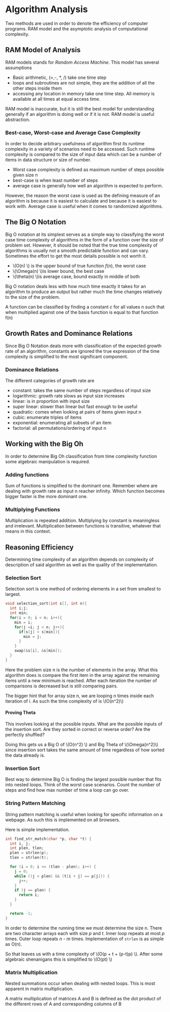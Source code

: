# Algorithm Analysis

Two methods are used in order to denote the efficiency of computer programs.
RAM model and the asymptotic analysis of computational complexity.

## RAM Model of Analysis

RAM models stands for *Random Access Machine*. This model has several assumptions

- Basic arithmetic, (=,-, \*, /) take one time step
- loops and subroutines are not simple, they are the addition of all the other
  steps inside them
- accessing any location in memory take one time step. All memory is available at
  all times at equal access time.

RAM model is inaccurate, but it is still the best model for understanding generally
if an algorithm is doing well or if it is not. RAM model is useful abstraction.

### Best-case, Worst-case and Average Case Complexity

In order to decide arbitrary usefulness of algorithm first its runtime complexity
in a variety of scenarios need to be accessed. Such runtime complexity is compared
to the size of input data which can be a number of items in data structure or size
of number.

- Worst case complexity is defined as maximum number of steps possible given size
  n
- best-case is when least number of steps
- average case is generally how well an algorithm is expected to perform.

However, the reason the worst case is used as the defining measure of an algorithm
is because it is easiest to calculate and because it is easiest to work with.
Average case is useful when it comes to randomized algorithms.

## The Big O Notation

Big O notation at its simplest serves as a simple way to classifying the worst case
time complexity of algorithms in the form of a function over the size of problem
set. However, it should be noted that the true time complexity of algorithms is
usually not a smooth predictable function and can vary. Sometimes the effort to
get the most details possible is not worth it.

- \\(O(n) \\) is the upper bound of true function $f(n)$, the worst case
- \\(\Omega(n) \\)is lower bound, the best case
- \\(\theta(n) \\)is average case, bound exactly in middle of both

Big O notation deals less with how much time exactly it takes for an algorithm to
produce an output but rather much the time changes relatively to the size of
the problem.

A function can be classified by finding a constant *c* for all values n such that
when multiplied against one of the basis function is equal to that function f(n)

## Growth Rates and Dominance Relations

Since Big O Notation deals more with classification of the expected growth rate
of an algorithm, constants are ignored the true expression of the time complexity
is simplified to the most significant component.

### Dominance Relations

The different categories of growth rate are

- constant: takes the same number of steps regardless of input size
- logarithmic: growth rate slows as input size increases
- linear: is in proportion with input size
- super linear: slower than linear but fast enough to be useful
- quadratic: comes when looking at pairs of items given input n
- cubic: enumerate triples of items
- exponential: enumerating all subsets of an item
- factorial: all permutations/ordering of input n

## Working with the Big Oh

In order to determine Big Oh classification from time complexity function
some algebraic manipulation is required.

### Adding functions

Sum of functions is simplified to the dominant one. Remember where are dealing with
growth rate as input n reacher infinity. Which function becomes bigger faster is
the more dominant one.

### Multiplying Functions

Multiplication is repeated addition. Multiplying by constant is meaningless and
irrelevant. Multiplication between functions is transitive, whatever that means
in this context.

## Reasoning Efficiency

Determining time complexity of an algorithm depends on complexity of description
of said algorithm as well as the quality of the implementation.

### Selection Sort

Selection sort is one method of ordering elements in a set from smallest to largest.

```c
void selection_sort(int s[], int n){
  int i;j;
  int min;
  for(i = 0; i < n; i++){
    min = i;
    for(j =i; j < n; j++){
      if(s[j] < s[min]){
        min = j;
      }
    }
    swap(&s[i], &s[min]);
  }
}
```

Here the problem size n is the number of elements in the array. What this algorithm
does is compare the first item in the array against the remaining items until a new
minimum is reached. After each iteration the number of comparisons is decreased
but is still comparing pairs.

The bigger hint that for array size n, we are looping n times inside each
iteration of i. As such the time complexity of is \\(O(n^2)\\)

#### Proving Theta

This involves looking at the possible inputs. What are the possible inputs of the
insertion sort. Are they sorted in correct or reverse order? Are the perfectly shuffled?

Doing this gets us a Big O of \\(O(n^2) \\) and Big Theta of \\(\Omega(n^2)\\)
since insertion sort takes the same amount of time regardless of how sorted the data
already is.

### Insertion Sort

Best way to determine Big O is finding the largest possible number that fits into
nested loops. Think of the worst case scenarios. Count the number of steps and find
how max number of time a loop can go over.

### String Pattern Matching

String pattern matching is useful when looking for specific information on a webpage.
As such this is implemented on all browsers.

Here is simple implementation.

```c
int find_str_match(char *p, char *t) {
  int i, j;
  int plen, tlen;
  plen = strlen(p);
  tlen = strlen(t);

  for (i = 0; i <= (tlen - plen); i++) {
    j = 0;
    while ((j < plen) && (t[i + j] == p[j])) {
      j++;
    }
    if (j == plen) {
      return i;
    }
  }

  return -1;
}
```

In order to determine the running time we must determine the size n. There are two
character arrays each with size *p* and *t*. Inner loop repeats at most *p* times.
Outer loop repeats *n - m* times. Implementation of `strlen` is as simple as O(n).

So that leaves us with a time complexity of \\(O(p + t + (p-t)p) \\). After some
algebraic shenanigans this is simplified to \\(O(pt) \\)

### Matrix Multiplication

Nested summations occur when dealing with nested loops. This is most apparent in
matrix multiplication.

A matrix multiplication of matrices A and B is defined as the dot product of the
different rows of A and corresponding columns of B
